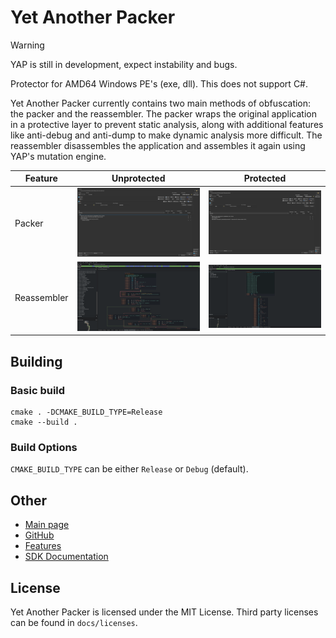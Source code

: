 # Yet Another Packer

> [!WARNING]
> YAP is still in development, expect instability and bugs.

Protector for AMD64 Windows PE's (exe, dll). This does not support C#.

Yet Another Packer currently contains two main methods of obfuscation: the packer and the reassembler. The packer wraps the original application in a protective layer to prevent static analysis, along with additional features like anti-debug and anti-dump to make dynamic analysis more difficult. The reassembler disassembles the application and assembles it again using YAP's mutation engine.

| Feature     | Unprotected                              |                              Protected |
|-------------|------------------------------------------|----------------------------------------|
| Packer      | ![Unprotected packer](docs/packer_o.png) | ![Protected packer](docs/packer_a.png) |
| Reassembler | ![Unprotected reasm](docs/reasm_o.png)   | ![Protected reasm](docs/reasm_a.png)   |



## Building

### Basic build

```
cmake . -DCMAKE_BUILD_TYPE=Release
cmake --build .
```

### Build Options

`CMAKE_BUILD_TYPE` can be either `Release` or `Debug` (default).


## Other

- [Main page](https://undisassemble.dev/yap)
- [GitHub](https://github.com/undisassemble/yap)
- [Features](docs/features.md)
- [SDK Documentation](https://undisassemble.dev/yap/docs/yap_8h.html)


## License

Yet Another Packer is licensed under the MIT License. Third party licenses can be found in `docs/licenses`.